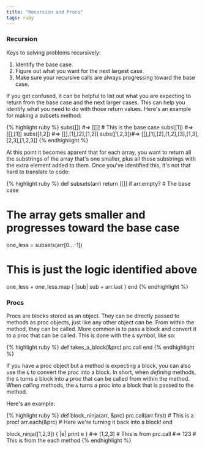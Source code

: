```yaml
---
title: "Recursion and Procs"
tags: ruby
---
```


### Recursion

Keys to solving problems recursively:

  1. Identify the base case.
  2. Figure out what you want for the next largest case.
  3. Make sure your recursive calls are always progressing toward the base case.

If you get confused, it can be helpful to list out what you are expecting to return from the base case and the next larger cases. This can help you identify what you need to do with those return values. Here's an example for making a subsets method:

{% highlight ruby %}
subs([])     #=> [[]]          # This is the base case
subs([1])     #=> [[],[1]]
subs([1,2])  #=> [[],[1],[2],[1,2]]
subs([1,2,3])#=> [[],[1],[2],[1,2],[3],[1,3],[2,3],[1,2,3]]
{% endhighlight %}

At this point it becomes aparent that for each array, you want to return all the substrings of the array that's one smaller, plus all those substrings with the extra element added to them. Once you've identified this, it's not that hard to translate to code:


{% highlight ruby %}
def subsets(arr)
  return [[]] if arr.empty?     # The base case

  # The array gets smaller and progresses toward the base case
  one_less = subsets(arr[0...-1]) 

  # This is just the logic identified above
  one_less + one_less.map { |sub| sub + arr.last }
end
{% endhighlight %}

### Procs

Procs are blocks stored as an object. They can be directly passed to methods as proc objects, just like any other object can be. From within the method, they can be called. More common is to pass a block and convert it to a proc that can be called. This is done with the `&` symbol, like so:

{% highlight ruby %}
def takes_a_block(&prc)
  prc.call
end
{% endhighlight %}

If you have a proc object but a method is expecting a block, you can also use the `&` to convert the proc into a block. In short, when <em>defining</em> methods, the `&` turns a block into a proc that can be called from within the method. When <em>calling</em> methods, the `&` turns a proc into a block that is passed to the method.

Here's an example:

{% highlight ruby %}
def block_ninja(arr, &prc)
  prc.call(arr.first) # This is a proc!
  arr.each(&prc)      # Here we're turning it back into a block!
end

block_ninja([1,2,3]) { |e| print e }
#=> [1,2,3]           # This is from prc.call
#=> 123               # This is from the each method
{% endhighlight %}